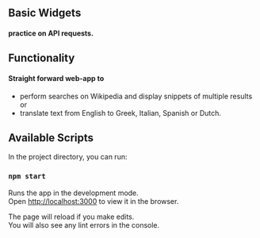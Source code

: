 ## Basic Widgets 
#### practice on API requests.
## Functionality
#### Straight forward web-app to 

* perform searches on Wikipedia and display snippets of multiple results or 
* translate text from English to Greek, Italian, Spanish or Dutch.

## Available Scripts

In the project directory, you can run:

### `npm start`

Runs the app in the development mode.\
Open [http://localhost:3000](http://localhost:3000) to view it in the browser.

The page will reload if you make edits.\
You will also see any lint errors in the console.

